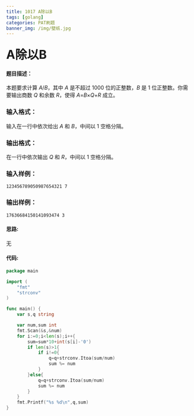 ```yaml
---
title: 1017 A除以B
tags: [golang]
categories: PAT刷题
banner_img: /img/壁纸.jpg
---
```


### <font size=6px>A除以B</font>

#### 题目描述：

本题要求计算 *A*/*B*，其中 *A* 是不超过 1000 位的正整数，*B* 是 1 位正整数。你需要输出商数 *Q* 和余数 *R*，使得 *A*=*B*×*Q*+*R* 成立。

### 输入格式：

输入在一行中依次给出 *A* 和 *B*，中间以 1 空格分隔。

### 输出格式：

在一行中依次输出 *Q* 和 *R*，中间以 1 空格分隔。

### 输入样例：

```in
123456789050987654321 7
```

### 输出样例：

```out
17636684150141093474 3
```

#### 思路:

无

#### 代码:

```go
package main

import (
    "fmt"
    "strconv"
)

func main() {
    var s,q string

    var num,sum int
    fmt.Scan(&s,&num)
    for i:=0;i<len(s);i++{
        sum=sum*10+int(s[i]-'0')
        if len(s)>1{
            if i!=0{
                q=q+strconv.Itoa(sum/num)
                sum %= num
            }
        }else{
            q=q+strconv.Itoa(sum/num)
            sum %= num
        }
    }
    fmt.Printf("%s %d\n",q,sum)
}
```

